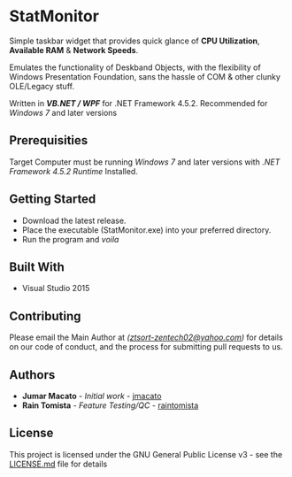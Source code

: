 # StatMonitor

Simple taskbar widget that provides quick glance of **CPU Utilization**, **Available RAM** &amp; **Network Speeds**.

Emulates the functionality of Deskband Objects, with the flexibility of Windows Presentation Foundation, sans the hassle of COM & other clunky OLE/Legacy stuff.

Written in _**VB.NET / WPF**_ for .NET Framework 4.5.2. 
Recommended for _Windows 7_ and later versions

## Prerequisities


Target Computer must be running _Windows 7_ and later versions with _.NET Framework 4.5.2 Runtime_ Installed.


## Getting Started

* Download the latest release.
* Place the executable (StatMonitor.exe) into your preferred directory.
* Run the program and _voila_


## Built With

* Visual Studio 2015

## Contributing

Please email the Main Author at _(ztsort-zentech02@yahoo.com)_ for details on our code of conduct, and the process for submitting pull requests to us.


## Authors

* **Jumar Macato** - *Initial work* - [jmacato](https://github.com/jmacato)
* **Rain Tomista** - *Feature Testing/QC* - [raintomista](https://github.com/raintomista)


## License

This project is licensed under the GNU General Public License v3 - see the [LICENSE.md](LICENSE.md) file for details
